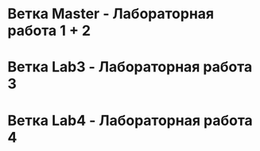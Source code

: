 # Ветка Master - Лабораторная работа 1 + 2
# Ветка Lab3 - Лабораторная работа 3
# Ветка Lab4 - Лабораторная работа 4
